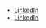 - [LinkedIn](https://www.linkedin.com/in/nehanth77/) 
- [LinkedIn](https://www.linkedin.com/in/perika-nikhil-10b400266)